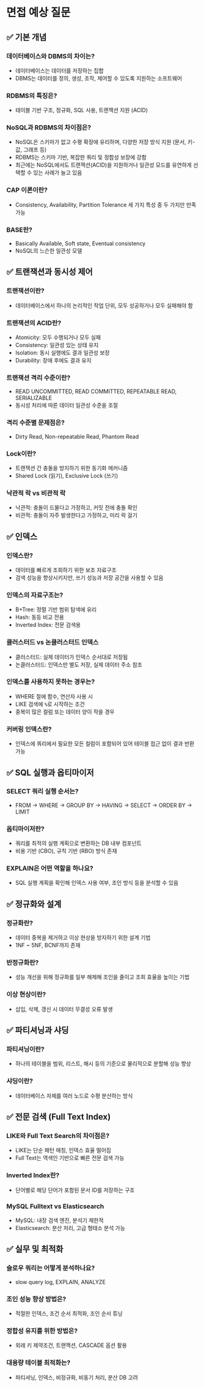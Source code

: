 # 면접 예상 질문

## ✅ 기본 개념

### 데이터베이스와 DBMS의 차이는?

- 데이터베이스는 데이터를 저장하는 집합
- DBMS는 데이터를 정의, 생성, 조작, 제어할 수 있도록 지원하는 소프트웨어

### RDBMS의 특징은?

- 테이블 기반 구조, 정규화, SQL 사용, 트랜잭션 지원 (ACID)

### NoSQL과 RDBMS의 차이점은?

- NoSQL은 스키마가 없고 수평 확장에 유리하며, 다양한 저장 방식 지원 (문서, 키-값, 그래프 등)
- RDBMS는 스키마 기반, 복잡한 쿼리 및 정합성 보장에 강함
- 최근에는 NoSQL에서도 트랜잭션(ACID)을 지원하거나 일관성 모드를 유연하게 선택할 수 있는 사례가 늘고 있음

### CAP 이론이란?

- Consistency, Availability, Partition Tolerance 세 가지 특성 중 두 가지만 만족 가능

### BASE란?

- Basically Available, Soft state, Eventual consistency
- NoSQL의 느슨한 일관성 모델

## ✅ 트랜잭션과 동시성 제어

### 트랜잭션이란?

- 데이터베이스에서 하나의 논리적인 작업 단위, 모두 성공하거나 모두 실패해야 함

### 트랜잭션의 ACID란?

- Atomicity: 모두 수행되거나 모두 실패
- Consistency: 일관성 있는 상태 유지
- Isolation: 동시 실행에도 결과 일관성 보장
- Durability: 장애 후에도 결과 유지

### 트랜잭션 격리 수준이란?

- READ UNCOMMITTED, READ COMMITTED, REPEATABLE READ, SERIALIZABLE
- 동시성 처리에 따른 데이터 일관성 수준을 조절

### 격리 수준별 문제점은?

- Dirty Read, Non-repeatable Read, Phantom Read

### Lock이란?

- 트랜잭션 간 충돌을 방지하기 위한 동기화 메커니즘
- Shared Lock (읽기), Exclusive Lock (쓰기)

### 낙관적 락 vs 비관적 락

- 낙관적: 충돌이 드물다고 가정하고, 커밋 전에 충돌 확인
- 비관적: 충돌이 자주 발생한다고 가정하고, 미리 락 걸기

## ✅ 인덱스

### 인덱스란?

- 데이터를 빠르게 조회하기 위한 보조 자료구조
- 검색 성능을 향상시키지만, 쓰기 성능과 저장 공간을 사용할 수 있음

### 인덱스의 자료구조는?

- B+Tree: 정렬 기반 범위 탐색에 유리
- Hash: 동등 비교 전용
- Inverted Index: 전문 검색용

### 클러스터드 vs 논클러스터드 인덱스

- 클러스터드: 실제 데이터가 인덱스 순서대로 저장됨
- 논클러스터드: 인덱스만 별도 저장, 실제 데이터 주소 참조

### 인덱스를 사용하지 못하는 경우는?

- WHERE 절에 함수, 연산자 사용 시
- LIKE 검색에 `%`로 시작하는 조건
- 중복이 많은 컬럼 또는 데이터 양이 작을 경우

### 커버링 인덱스란?

- 인덱스에 쿼리에서 필요한 모든 컬럼이 포함되어 있어 테이블 접근 없이 결과 반환 가능

## ✅ SQL 실행과 옵티마이저

### SELECT 쿼리 실행 순서는?

- FROM → WHERE → GROUP BY → HAVING → SELECT → ORDER BY → LIMIT

### 옵티마이저란?

- 쿼리를 최적의 실행 계획으로 변환하는 DB 내부 컴포넌트
- 비용 기반 (CBO), 규칙 기반 (RBO) 방식 존재

### EXPLAIN은 어떤 역할을 하나요?

- SQL 실행 계획을 확인해 인덱스 사용 여부, 조인 방식 등을 분석할 수 있음

## ✅ 정규화와 설계

### 정규화란?

- 데이터 중복을 제거하고 이상 현상을 방지하기 위한 설계 기법
- 1NF ~ 5NF, BCNF까지 존재

### 반정규화란?

- 성능 개선을 위해 정규화를 일부 해제해 조인을 줄이고 조회 효율을 높이는 기법

### 이상 현상이란?

- 삽입, 삭제, 갱신 시 데이터 무결성 오류 발생

## ✅ 파티셔닝과 샤딩

### 파티셔닝이란?

- 하나의 테이블을 범위, 리스트, 해시 등의 기준으로 물리적으로 분할해 성능 향상

### 샤딩이란?

- 데이터베이스 자체를 여러 노드로 수평 분산하는 방식

## ✅ 전문 검색 (Full Text Index)

### LIKE와 Full Text Search의 차이점은?

- LIKE는 단순 패턴 매칭, 인덱스 효율 떨어짐
- Full Text는 역색인 기반으로 빠른 전문 검색 가능

### Inverted Index란?

- 단어별로 해당 단어가 포함된 문서 ID를 저장하는 구조

### MySQL Fulltext vs Elasticsearch

- MySQL: 내장 검색 엔진, 분석기 제한적
- Elasticsearch: 분산 처리, 고급 형태소 분석 가능

## ✅ 실무 및 최적화

### 슬로우 쿼리는 어떻게 분석하나요?

- slow query log, EXPLAIN, ANALYZE

### 조인 성능 향상 방법은?

- 적절한 인덱스, 조건 순서 최적화, 조인 순서 튜닝

### 정합성 유지를 위한 방법은?

- 외래 키 제약조건, 트랜잭션, CASCADE 옵션 활용

### 대용량 테이블 최적화는?

- 파티셔닝, 인덱스, 비정규화, 비동기 처리, 분산 DB 고려
